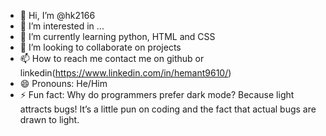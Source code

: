 - 👋 Hi, I’m @hk2166
- 👀 I’m interested in ...
- 🌱 I’m currently learning python, HTML and CSS
- 💞️ I’m looking to collaborate on projects 
- 📫 How to reach me contact me on github or linkedin(https://www.linkedin.com/in/hemant9610/)
- 😄 Pronouns: He/Him
- ⚡ Fun fact: Why do programmers prefer dark mode? Because light attracts bugs! It’s a little pun on coding and the fact that actual bugs are drawn to light.

<!---
hk2166/hk2166 is a ✨ special ✨ repository because its `README.md` (this file) appears on your GitHub profile.
You can click the Preview link to take a look at your changes.
--->
